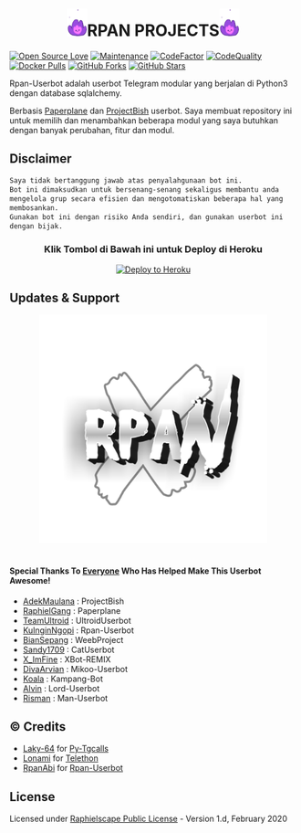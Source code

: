 <h1 align="center"><img src="./userbot/resources/rpan.gif" width="35px">RPAN PROJECTS<img src="./userbot/resources/rpan.gif" width="35px"></h1>

[![Open Source Love](https://badges.frapsoft.com/os/v2/open-source.png?v=103)](https://github.com/kuinginngopi/Rpan-Userbot)
[![Maintenance](https://img.shields.io/badge/Maintained%3F-Yes-green)](https://GitHub.com/kuinginngopi/Rpan-Userbot/graphs/commit-activity)
[![CodeFactor](https://www.codefactor.io/repository/github/kuinginngopi/Rpan-Userbot/badge)](https://www.codefactor.io/repository/github/kuinginngopi/Rpan-Userbot)
[![CodeQuality](https://img.shields.io/codacy/grade/a723cb464d5a4d25be3152b5d71de82d?color=blue&logo=codacy)](https://app.codacy.com/gh/kuinginngopi/Rpan-Userbot/dashboard)
[![Docker Pulls](https://img.shields.io/docker/pulls/kuinginngopi/Rpan-userbot)](https://hub.docker.com/r/kuinginngopi/Rpan-userbot/tags)
[![GitHub Forks](https://img.shields.io/github/forks/kuinginngopi/Rpan-Userbot?&logo=github)](https://github.com/kuinginngopi/Rpan-Userbot/fork)
[![GitHub Stars](https://img.shields.io/github/stars/kuinginngopi/Rpan-Userbot?&logo=github)](https://github.com/kuinginngopi/Rpan-Userbot/stargazers)

Rpan-Userbot adalah userbot Telegram modular yang berjalan di Python3 dengan database sqlalchemy.

Berbasis [Paperplane](https://github.com/RaphielGang/Telegram-UserBot) dan [ProjectBish](https://github.com/adekmaulana/ProjectBish) userbot.
Saya membuat repository ini untuk memilih dan menambahkan beberapa modul yang saya butuhkan dengan banyak perubahan, fitur dan modul.

## Disclaimer

```
Saya tidak bertanggung jawab atas penyalahgunaan bot ini.
Bot ini dimaksudkan untuk bersenang-senang sekaligus membantu anda
mengelola grup secara efisien dan mengotomatiskan beberapa hal yang membosankan.
Gunakan bot ini dengan risiko Anda sendiri, dan gunakan userbot ini dengan bijak.
```

<h3 align="center">Klik Tombol di Bawah ini untuk Deploy di Heroku</h3>
<p align="center"><a href="https://www.heroku.com/deploy?template=https://github.com/kuinginngopi/Rpan-Userbot"><img src="https://www.herokucdn.com/deploy/button.png" alt="Deploy to Heroku" target="_blank"/></a></p>

## Updates & Support

<p align="center">
   <a href="https://github.com/kuinginngopi/Rpan-Userbot"><img src="./userbot/resources/rpanbot.png" alt="Rpan-UserbotBy RpanAbi" width=400px></a>
   <br>
   <br>
</p>


#### Special Thanks To [Everyone](https://github.com/divarvian/Mikoo-Userbot/graphs/contributors) Who Has Helped Make This Userbot Awesome!
-  [AdekMaulana](https://github.com/adekmaulana) : ProjectBish
-  [RaphielGang](https://github.com/RaphielGang) : Paperplane
-  [TeamUltroid](https://github.com/TeamUltroid/Ultroid) :  UltroidUserbot
-  [KuInginNgopi](https://github.com/kuinginngopi/Rpan-Userbot) : Rpan-Userbot
-  [BianSepang](https://github.com/BianSepang/WeebProject) : WeebProject
-  [Sandy1709](https://github.com/sandy1709/catuserbot) : CatUserbot
-  [X_ImFine](https://github.com/ximfine) :  XBot-REMIX
-  [DivaArvian](https://github.com/divarvian/Mikoo-Userbot) :  Mikoo-Userbot
-  [Koala](https://github.com/ManusiaRakitan/Kampang-Bot) : Kampang-Bot
-  [Alvin](https://github.com/Zora24/Lord-Userbot) : Lord-Userbot
-  [Risman](https://github.com/mrismanaziz/Man-Userbot) :  Man-Userbot

## © Credits
-  [Laky-64](https://github.com/Laky-64) for [Py-Tgcalls](https://github.com/pytgcalls/pytgcalls)
-  [Lonami](https://github.com/LonamiWebs/) for [Telethon](https://github.com/LonamiWebs/Telethon)
-  [RpanAbi](https://github.com/Kuinginngopi) for [Rpan-Userbot](https://github.com/kuinginngopi/Rpan-Userbot)

## License
Licensed under [Raphielscape Public License](https://github.com/kuinginngopi/Rpan-Userbot/blob/master/LICENSE) - Version 1.d, February 2020
